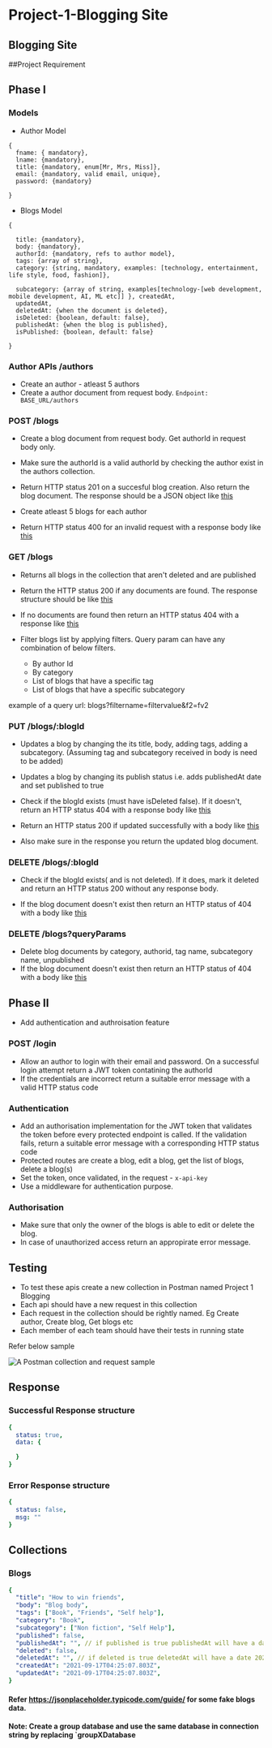 # Project-1-Blogging Site


## Blogging Site
##Project Requirement

## Phase I

### Models

- Author Model
```
{ 
  fname: { mandatory},
  lname: {mandatory},
  title: {mandatory, enum[Mr, Mrs, Miss]},
  email: {mandatory, valid email, unique},
  password: {mandatory}

}
```
- Blogs Model
```
{

  title: {mandatory}, 
  body: {mandatory}, 
  authorId: {mandatory, refs to author model}, 
  tags: {array of string},
  category: {string, mandatory, examples: [technology, entertainment, life style, food, fashion]}, 

  subcategory: {array of string, examples[technology-[web development, mobile development, AI, ML etc]] }, createdAt, 
  updatedAt, 
  deletedAt: {when the document is deleted}, 
  isDeleted: {boolean, default: false}, 
  publishedAt: {when the blog is published}, 
  isPublished: {boolean, default: false}

}
```

### Author APIs /authors

- Create an author - atleast 5 authors
- Create a author document from request body.
  `Endpoint: BASE_URL/authors`

### POST /blogs

- Create a blog document from request body. Get authorId in request body only.
- Make sure the authorId is a valid authorId by checking the author exist in the authors collection.
- Return HTTP status 201 on a succesful blog creation. Also return the blog document.
  The response should be a JSON object like [this](#successful-response-structure) 

- Create atleast 5 blogs for each author
- Return HTTP status 400 for an invalid request with a response body like [this](#error-response-structure)


### GET /blogs

- Returns all blogs in the collection that aren't deleted and are published
- Return the HTTP status 200 if any documents are found. The response structure should be like [this](#successful-response-structure)

- If no documents are found then return an HTTP status 404 with a response like [this](#error-response-structure)

- Filter blogs list by applying filters. Query param can have any combination of below filters.

  - By author Id
  - By category
  - List of blogs that have a specific tag
  - List of blogs that have a specific subcategory

example of a query url: blogs?filtername=filtervalue&f2=fv2

### PUT /blogs/:blogId

- Updates a blog by changing the its title, body, adding tags, adding a subcategory. (Assuming tag and subcategory received in body is need to be added)

- Updates a blog by changing its publish status i.e. adds publishedAt date and set published to true
- Check if the blogId exists (must have isDeleted false). If it doesn't, return an HTTP status 404 with a response body like [this](#error-response-structure)

- Return an HTTP status 200 if updated successfully with a body like [this](#successful-response-structure) 
- Also make sure in the response you return the updated blog document. 

### DELETE /blogs/:blogId

- Check if the blogId exists( and is not deleted). If it does, mark it deleted and return an HTTP status 200 without any response body.

- If the blog document doesn't exist then return an HTTP status of 404 with a body like [this](#error-response-structure) 

### DELETE /blogs?queryParams


- Delete blog documents by category, authorid, tag name, subcategory name, unpublished
- If the blog document doesn't exist then return an HTTP status of 404 with a body like [this](#error-response-structure)

## Phase II

- Add authentication and authroisation feature

### POST /login


- Allow an author to login with their email and password. On a successful login attempt return a JWT token contatining the authorId
- If the credentials are incorrect return a suitable error message with a valid HTTP status code

### Authentication


- Add an authorisation implementation for the JWT token that validates the token before every protected endpoint is called. If the validation fails, return a suitable error message with a corresponding HTTP status code
- Protected routes are create a blog, edit a blog, get the list of blogs, delete a blog(s)
- Set the token, once validated, in the request - `x-api-key`
- Use a middleware for authentication purpose.

### Authorisation


- Make sure that only the owner of the blogs is able to edit or delete the blog.
- In case of unauthorized access return an appropirate error message.

## Testing 


- To test these apis create a new collection in Postman named Project 1 Blogging 
- Each api should have a new request in this collection
- Each request in the collection should be rightly named. Eg Create author, Create blog, Get blogs etc
- Each member of each team should have their tests in running state


Refer below sample

 ![A Postman collection and request sample](assets/Postman-collection-sample.png)

## Response

### Successful Response structure
```yaml
{
  status: true,
  data: {

  }
}
```
### Error Response structure
```yaml
{
  status: false,
  msg: ""
}
```

## Collections
### Blogs

```yaml
{
  "title": "How to win friends",
  "body": "Blog body",
  "tags": ["Book", "Friends", "Self help"],
  "category": "Book",
  "subcategory": ["Non fiction", "Self Help"],
  "published": false,
  "publishedAt": "", // if published is true publishedAt will have a date 2021-09-17T04:25:07.803Z
  "deleted": false,
  "deletedAt": "", // if deleted is true deletedAt will have a date 2021-09-17T04:25:07.803Z,
  "createdAt": "2021-09-17T04:25:07.803Z",
  "updatedAt": "2021-09-17T04:25:07.803Z",
}
```

#### Refer https://jsonplaceholder.typicode.com/guide/ for some fake blogs data.

#### Note: Create a group database and use the same database in connection string by replacing `groupXDatabase
